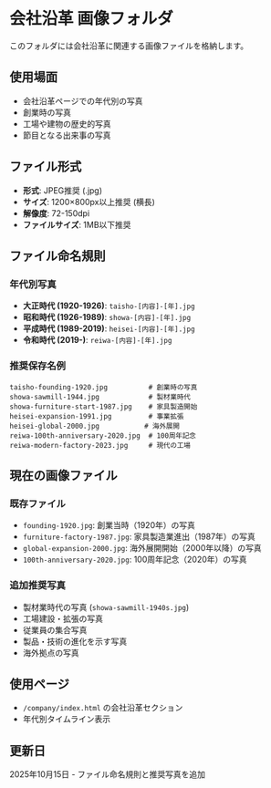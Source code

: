 # 会社沿革 画像フォルダ

このフォルダには会社沿革に関連する画像ファイルを格納します。

## 使用場面
- 会社沿革ページでの年代別の写真
- 創業時の写真
- 工場や建物の歴史的写真
- 節目となる出来事の写真

## ファイル形式
- **形式**: JPEG推奨 (.jpg)
- **サイズ**: 1200×800px以上推奨 (横長)
- **解像度**: 72-150dpi
- **ファイルサイズ**: 1MB以下推奨

## ファイル命名規則

### 年代別写真
- **大正時代 (1920-1926)**: `taisho-[内容]-[年].jpg`
- **昭和時代 (1926-1989)**: `showa-[内容]-[年].jpg`  
- **平成時代 (1989-2019)**: `heisei-[内容]-[年].jpg`
- **令和時代 (2019-)**: `reiwa-[内容]-[年].jpg`

### 推奨保存名例
```
taisho-founding-1920.jpg          # 創業時の写真
showa-sawmill-1944.jpg            # 製材業時代
showa-furniture-start-1987.jpg    # 家具製造開始
heisei-expansion-1991.jpg         # 事業拡張
heisei-global-2000.jpg           # 海外展開
reiwa-100th-anniversary-2020.jpg  # 100周年記念
reiwa-modern-factory-2023.jpg     # 現代の工場
```

## 現在の画像ファイル

### 既存ファイル
- `founding-1920.jpg`: 創業当時（1920年）の写真
- `furniture-factory-1987.jpg`: 家具製造業進出（1987年）の写真
- `global-expansion-2000.jpg`: 海外展開開始（2000年以降）の写真
- `100th-anniversary-2020.jpg`: 100周年記念（2020年）の写真

### 追加推奨写真
- 製材業時代の写真 (`showa-sawmill-1940s.jpg`)
- 工場建設・拡張の写真
- 従業員の集合写真
- 製品・技術の進化を示す写真
- 海外拠点の写真

## 使用ページ

- `/company/index.html` の会社沿革セクション
- 年代別タイムライン表示

## 更新日
2025年10月15日 - ファイル命名規則と推奨写真を追加
